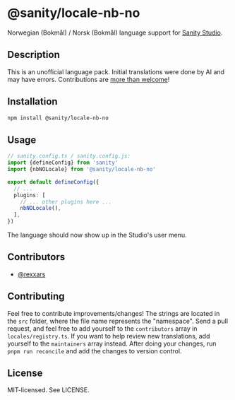 # @sanity/locale-nb-no

Norwegian (Bokmål) / Norsk (Bokmål) language support for [Sanity Studio](https://www.sanity.io/).

## Description

This is an unofficial language pack. Initial translations were done by AI and may have errors. Contributions are [more than welcome](#contributing)!

## Installation

```sh
npm install @sanity/locale-nb-no
```

## Usage

```ts
// sanity.config.ts / sanity.config.js:
import {defineConfig} from 'sanity'
import {nbNOLocale} from '@sanity/locale-nb-no'

export default defineConfig({
  // ...
  plugins: [
    // ... other plugins here ...
    nbNOLocale(),
  ],
})
```

The language should now show up in the Studio's user menu.

## Contributors

- [@rexxars](https://github.com/rexxars)

## Contributing

Feel free to contribute improvements/changes! The strings are located in the `src` folder, where the file name represents the "namespace". Send a pull request, and feel free to add yourself to the `contributors` array in `locales/registry.ts`. If you want to help review new translations, add yourself to the `maintainers` array instead. After doing your changes, run `pnpm run reconcile` and add the changes to version control.

## License

MIT-licensed. See LICENSE.
